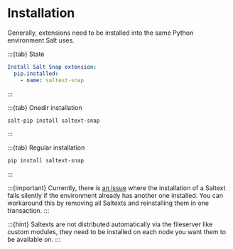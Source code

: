 # Installation

Generally, extensions need to be installed into the same Python environment Salt uses.

:::{tab} State
```yaml
Install Salt Snap extension:
  pip.installed:
    - name: saltext-snap
```
:::

:::{tab} Onedir installation
```bash
salt-pip install saltext-snap
```
:::

:::{tab} Regular installation
```bash
pip install saltext-snap
```
:::

:::{important}
Currently, there is [an issue][issue-second-saltext] where the installation of a Saltext fails silently
if the environment already has another one installed. You can workaround this by
removing all Saltexts and reinstalling them in one transaction.
:::

:::{hint}
Saltexts are not distributed automatically via the fileserver like custom modules, they need to be installed
on each node you want them to be available on.
:::

[issue-second-saltext]: https://github.com/saltstack/salt/issues/65433
